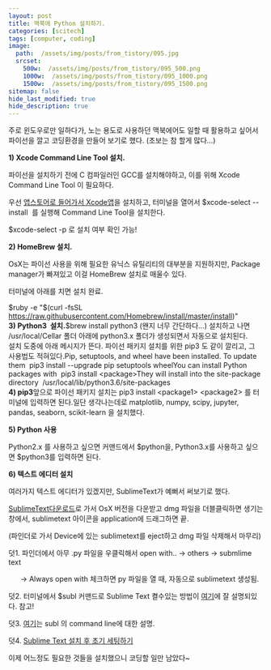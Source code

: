 ```yaml
---
layout: post
title: 맥북에 Python 설치하기.
categories: [scitech]
tags: [computer, coding]
image:
  path:  /assets/img/posts/from_tistory/095.jpg
  srcset:
    500w:  /assets/img/posts/from_tistory/095_500.png
    1000w:  /assets/img/posts/from_tistory/095_1000.png
    1500w:  /assets/img/posts/from_tistory/095_1500.png
sitemap: false
hide_last_modified: true
hide_description: true
---
```



  


주로 윈도우로만 일하다가, 노는 용도로 사용하던 맥북에어도 일할 때 활용하고 싶어서 파이선을 깔고 코딩환경을 만들어 보기로 했다. (초보는 참 할게 많다...)

  


**1) Xcode Command Line Tool 설치.**

파이선을 설치하기 전에 C 컴파일러인 GCC를 설치해야하고, 이를 위해 Xcode Command Line Tool 이 필요하다. 

우선 [앱스토어로 들어가서 Xcode앱](https://itunes.apple.com/us/app/xcode/id497799835?mt=12&ign-mpt=uo%3D2)을 설치하고, 터미널을 열어서 $xcode-select --install  를 실행해 Command Line Tool을 설치한다.

$xcode-select -p 로 설치 여부 확인 가능!

  


**2) HomeBrew 설치.**

OsX는 파이선 사용을 위해 필요한 유닉스 유틸리티의 대부분을 지원하지만, Package manager가 빠져있고 이걸 HomeBrew 설치로 매울수 있다.

터미널에 아래를 치면 설치 완료.

$ruby -e "$(curl -fsSL https://raw.githubusercontent.com/Homebrew/install/master/install)"  
**3) Python3  설치.**$brew install python3 (왠지 너무 간단하다...) 설치하고 나면 /usr/local/Cellar 폴더 아래에 python3.x 폴더가 생성되면서 자동으로 설치된다.  
설치 도중에 아래 메시지가 뜬다. 파이선 패키지 설치를 위한 pip3 도 같이 깔리고, 그 사용법도 적혀있다.Pip, setuptools, and wheel have been installed. To update them  pip3 install --upgrade pip setuptools wheelYou can install Python packages with  pip3 install <package\>They will install into the site-package directory  /usr/local/lib/python3.6/site-packages  
**4) pip3**앞으로 파이선 패키지 설치는 pip3 install <package1\> <package2\> 를 터미널에 입력하면 된다.일단 생각나는데로 matplotlib, numpy, scipy, jupyter, pandas, seaborn, scikit-learn 을 설치했다.  


**5) Python 사용**

Python2.x 를 사용하고 싶으면 커맨드에서 $python을, Python3.x를 사용하고 싶으면 $python3를 입력하면 된다.

  


**6) 텍스트 에디터 설치**

여러가지 텍스트 에디터가 있겠지만, SublimeText가 예뻐서 써보기로 했다.

[SublimeText다운로드](https://www.sublimetext.com/3)로 가서 OsX 버전을 다운받고 dmg 파일을 더블클릭하면 생기는 창에서, sublimetext 아이콘을 application에 드래그하면 끝.

(파인더로 가서 Device에 있는 sublimetext를 eject하고 dmg 파일 삭제해서 마무리)

덧1. 파인더에서 아무 .py 파일을 우클릭해서 open with.. -\> others -\> submlime text 

      -\> Always open with 체크하면 py 파일을 열 때, 자동으로 sublimetext 생성됨.

덧2. 터미널에서 $subl 커맨드로 Sublime Text 켤수있는 방법이 [여기](https://stackoverflow.com/a/16495202)에 잘 설명되있다. 참고! 

덧3. [여기](http://docs.sublimetext.info/en/latest/command_line/command_line.html)는 subl 의 command line에 대한 설명.

덧4. [Sublime Text 설치 후 초기 세팅하기](http://jos39.tistory.com/243) 

  


이제 어느정도 필요한 것들을 설치했으니 코딩할 일만 남았다~

  


  


  


